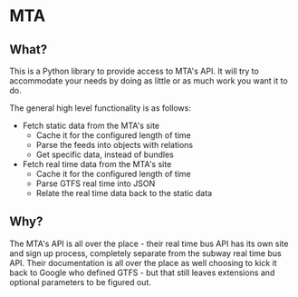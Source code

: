 # MTA

## What?

This is a Python library to provide access to MTA's API. It will try to accommodate your needs by doing as little or as much work you want it to do.

The general high level functionality is as follows:

- Fetch static data from the MTA's site
  - Cache it for the configured length of time
  - Parse the feeds into objects with relations
  - Get specific data, instead of bundles
- Fetch real time data from the MTA's site
  - Cache it for the configured length of time
  - Parse GTFS real time into JSON
  - Relate the real time data back to the static data

## Why?

The MTA's API is all over the place - their real time bus API has its own site and sign up process, completely separate from the subway real time bus API. Their documentation is all over the place as well choosing to kick it back to Google who defined GTFS - but that still leaves extensions and optional parameters to be figured out.
